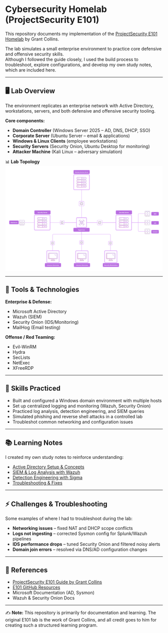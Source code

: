 # Cybersecurity Homelab (ProjectSecurity E101)

This repository documents my implementation of the [ProjectSecurity E101 Homelab](https://docs.projectsecurity.io/e101/overview) by Grant Collins.  

The lab simulates a small enterprise environment to practice core defensive and offensive security skills.  
Although I followed the guide closely, I used the build process to troubleshoot, explore configurations, and develop my own study notes, which are included here.  

---

## 🖥️ Lab Overview

The environment replicates an enterprise network with Active Directory, workstations, servers, and both defensive and offensive security tooling.  

**Core components:**  
- **Domain Controller** (Windows Server 2025 – AD, DNS, DHCP, SSO)  
- **Corporate Server** (Ubuntu Server – email & applications)  
- **Windows & Linux Clients** (employee workstations)  
- **Security Servers** (Security Onion, Ubuntu Desktop for monitoring)  
- **Attacker Machine** (Kali Linux – adversary simulation)  

📊 **Lab Topology**  
![Lab Topology](diagrams/network_topology.png)  

---

## 🔧 Tools & Technologies

**Enterprise & Defense:**  
- Microsoft Active Directory  
- Wazuh (SIEM)  
- Security Onion (IDS/Monitoring)  
- MailHog (Email testing)  

**Offense / Red Teaming:**  
- Evil-WinRM  
- Hydra  
- SecLists  
- NetExec  
- XFreeRDP  

---

## 🎯 Skills Practiced

- Built and configured a Windows domain environment with multiple hosts  
- Set up centralized logging and monitoring (Wazuh, Security Onion)  
- Practiced log analysis, detection engineering, and SIEM queries  
- Simulated phishing and reverse shell attacks in a controlled lab  
- Troubleshot common networking and configuration issues  

---

## 📚 Learning Notes

I created my own study notes to reinforce understanding:  
- [Active Directory Setup & Concepts](notes/active-directory.md)  
- [SIEM & Log Analysis with Wazuh](notes/siem-wazuh.md)  
- [Detection Engineering with Sigma](notes/detection-engineering.md)  
- [Troubleshooting & Fixes](notes/troubleshooting.md)  

---

## ⚡ Challenges & Troubleshooting

Some examples of where I had to troubleshoot during the lab:  
- **Networking issues** – fixed NAT and DHCP scope conflicts  
- **Logs not ingesting** – corrected Sysmon config for Splunk/Wazuh pipelines  
- **IDS performance drops** – tuned Security Onion and filtered noisy alerts  
- **Domain join errors** – resolved via DNS/AD configuration changes  


---

## 📖 References

- [ProjectSecurity E101 Guide by Grant Collins](https://docs.projectsecurity.io/e101/overview)  
- [E101 GitHub Resources](https://github.com/collinsmc23/projectsecurity-e101)  
- Microsoft Documentation (AD, Sysmon)  
- Wazuh & Security Onion Docs  

---

✍️ **Note:** This repository is primarily for documentation and learning. The original E101 lab is the work of Grant Collins, and all credit goes to him for creating such a structured learning program.
